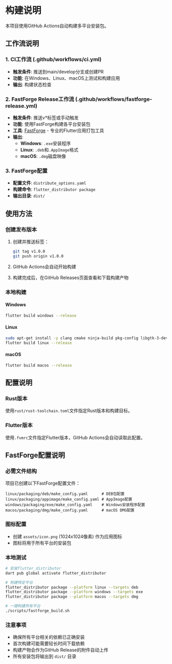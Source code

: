 # 构建说明

本项目使用GitHub Actions自动构建多平台安装包。

## 工作流说明

### 1. CI工作流 (.github/workflows/ci.yml)
- **触发条件**: 推送到main/develop分支或创建PR
- **功能**: 在Windows、Linux、macOS上测试和构建应用
- **输出**: 构建状态检查

### 2. FastForge Release工作流 (.github/workflows/fastforge-release.yml)
- **触发条件**: 推送v*标签或手动触发
- **功能**: 使用FastForge构建各平台安装包
- **工具**: [FastForge](https://fastforge.dev/) - 专业的Flutter应用打包工具
- **输出**: 
  - **Windows**: `.exe`安装程序
  - **Linux**: `.deb`和`.AppImage`格式
  - **macOS**: `.dmg`磁盘映像

### 3. FastForge配置
- **配置文件**: `distribute_options.yaml`
- **构建命令**: `flutter_distributor package`
- **输出目录**: `dist/`

## 使用方法

### 创建发布版本
1. 创建并推送标签：
   ```bash
   git tag v1.0.0
   git push origin v1.0.0
   ```

2. GitHub Actions会自动开始构建

3. 构建完成后，在GitHub Releases页面查看和下载构建产物

### 本地构建
#### Windows
```bash
flutter build windows --release
```

#### Linux
```bash
sudo apt-get install -y clang cmake ninja-build pkg-config libgtk-3-dev
flutter build linux --release
```

#### macOS
```bash
flutter build macos --release
```

## 配置说明

### Rust版本
使用`rust/rust-toolchain.toml`文件指定Rust版本和构建目标。

### Flutter版本
使用`.fvmrc`文件指定Flutter版本，GitHub Actions会自动读取此配置。

## FastForge配置说明

### 必需文件结构
项目已创建以下FastForge配置文件：

```
linux/packaging/deb/make_config.yaml      # DEB包配置
linux/packaging/appimage/make_config.yaml # AppImage配置
windows/packaging/exe/make_config.yaml    # Windows安装程序配置
macos/packaging/dmg/make_config.yaml      # macOS DMG配置
```

### 图标配置
- 创建 `assets/icon.png` (1024x1024像素) 作为应用图标
- 图标将用于所有平台的安装包

### 本地测试
```bash
# 安装flutter_distributor
dart pub global activate flutter_distributor

# 构建特定平台
flutter_distributor package --platform linux --targets deb
flutter_distributor package --platform windows --targets exe
flutter_distributor package --platform macos --targets dmg

# 一键构建所有平台
./scripts/fastforge_build.sh
```

### 注意事项
- 确保所有平台相关的依赖已正确安装
- 首次构建可能需要较长时间下载依赖
- 构建产物会作为GitHub Release的附件自动上传
- 所有安装包将输出到 `dist/` 目录
